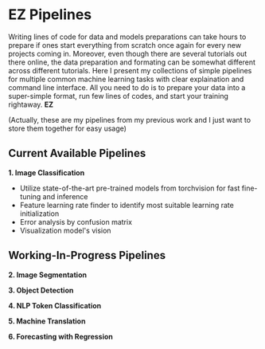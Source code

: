 # EZ Pipelines

Writing lines of code for data and models preparations can take hours to prepare if ones start everything from scratch once again for every new projects coming in. Moreover, even though there are several tutorials out there online, the data preparation and formating can be somewhat different across different tutorials. Here I present my collections of simple pipelines for multiple common machine learning tasks with clear explaination and command line interface. All you need to do is to prepare your data into a super-simple format, run few lines of codes, and start your training rightaway. **EZ**

(Actually, these are my pipelines from my previous work and I just want to store them together for easy usage)

## Current Available Pipelines
**1. Image Classification**
- Utilize state-of-the-art pre-trained models from torchvision for fast fine-tuning and inference
- Feature learning rate finder to identify most suitable learning rate initialization
- Error analysis by confusion matrix
- Visualization model's vision

## Working-In-Progress Pipelines
**2. Image Segmentation**

**3. Object Detection**

**4. NLP Token Classification**

**5. Machine Translation**

**6. Forecasting with Regression**


